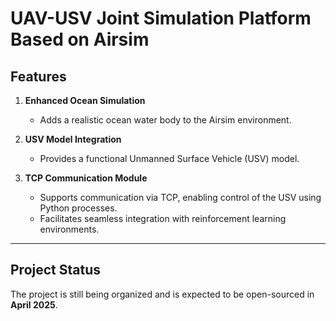 # **UAV-USV Joint Simulation Platform Based on Airsim**

## **Features**
1. **Enhanced Ocean Simulation**  
   - Adds a realistic ocean water body to the Airsim environment.

2. **USV Model Integration**  
   - Provides a functional Unmanned Surface Vehicle (USV) model.

3. **TCP Communication Module**  
   - Supports communication via TCP, enabling control of the USV using Python processes.  
   - Facilitates seamless integration with reinforcement learning environments.

---

## **Project Status**
The project is still being organized and is expected to be open-sourced in **April 2025**.
